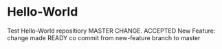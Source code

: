 
# Hello-World
Test Hello-World repositiory
MASTER CHANGE. ACCEPTED
New Feature: change made
READY co commit from new-feature branch to master
